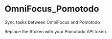 # OmniFocus_Pomotodo
Sync tasks between OmniFocus and Pomotodo

Replace the $token with your Pomotodo API token.

